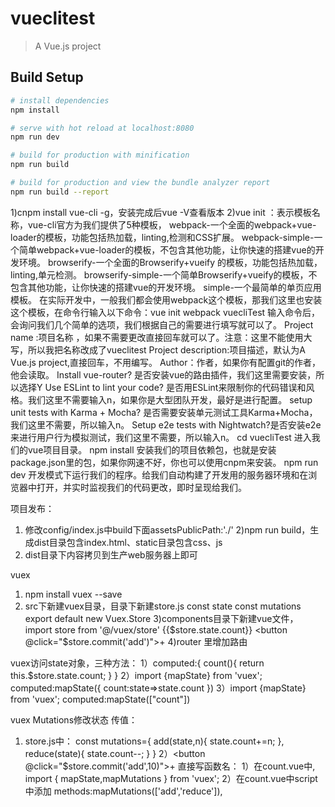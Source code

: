 # vueclitest

> A Vue.js project

## Build Setup

``` bash
# install dependencies
npm install

# serve with hot reload at localhost:8080
npm run dev

# build for production with minification
npm run build

# build for production and view the bundle analyzer report
npm run build --report
```

   1)cnpm install vue-cli -g，安装完成后vue -V查看版本
   2)vue init <template-name> <project-name>
      <template-name>：表示模板名称，vue-cli官方为我们提供了5种模板，
         webpack-一个全面的webpack+vue-loader的模板，功能包括热加载，linting,检测和CSS扩展。
         webpack-simple-一个简单webpack+vue-loader的模板，不包含其他功能，让你快速的搭建vue的开发环境。
         browserify-一个全面的Browserify+vueify 的模板，功能包括热加载，linting,单元检测。
         browserify-simple-一个简单Browserify+vueify的模板，不包含其他功能，让你快速的搭建vue的开发环境。
         simple-一个最简单的单页应用模板。
      在实际开发中，一般我们都会使用webpack这个模板，那我们这里也安装这个模板，在命令行输入以下命令：vue init webpack vuecliTest
      输入命令后，会询问我们几个简单的选项，我们根据自己的需要进行填写就可以了。
         Project name :项目名称 ，如果不需要更改直接回车就可以了。注意：这里不能使用大写，所以我把名称改成了vueclitest
         Project description:项目描述，默认为A Vue.js project,直接回车，不用编写。
         Author：作者，如果你有配置git的作者，他会读取。
         Install vue-router? 是否安装vue的路由插件，我们这里需要安装，所以选择Y
         Use ESLint to lint your code? 是否用ESLint来限制你的代码错误和风格。我们这里不需要输入n，如果你是大型团队开发，最好是进行配置。
         setup unit tests with Karma + Mocha? 是否需要安装单元测试工具Karma+Mocha，我们这里不需要，所以输入n。
         Setup e2e tests with Nightwatch?是否安装e2e来进行用户行为模拟测试，我们这里不需要，所以输入n。
      cd vuecliTest 进入我们的vue项目目录。
      npm install 安装我们的项目依赖包，也就是安装package.json里的包，如果你网速不好，你也可以使用cnpm来安装。
      npm run dev 开发模式下运行我们的程序。给我们自动构建了开发用的服务器环境和在浏览器中打开，并实时监视我们的代码更改，即时呈现给我们。

项目发布：
1) 修改config/index.js中build下面assetsPublicPath:'./'
2)npm run build，生成dist目录包含index.html、static目录包含css、js
3) dist目录下内容拷贝到生产web服务器上即可

vuex
1) npm install vuex --save
2) src下新建vuex目录，目录下新建store.js
   const state
   const mutations
   export default new Vuex.Store
3)components目录下新建vue文件，
import store from '@/vuex/store'
{{$store.state.count}}
<button @click="$store.commit('add')">+</button>
4)router 里增加路由

vuex访问state对象，三种方法：
1）computed:{
    count(){
        return this.$store.state.count;
    }
   }
2）import {mapState} from 'vuex';
   computed:mapState({
        count:state=>state.count
   })
3）import {mapState} from 'vuex';
   computed:mapState(["count"])

vuex Mutations修改状态
传值：
1) store.js中：
const mutations={
    add(state,n){
        state.count+=n;
    },
    reduce(state){
        state.count--;
    }
}
2）<button @click="$store.commit('add',10)">+</button>
直接写函数名：
1）在count.vue中, import { mapState,mapMutations } from 'vuex';
2）在count.vue中script中添加
   methods:mapMutations(['add','reduce']),

